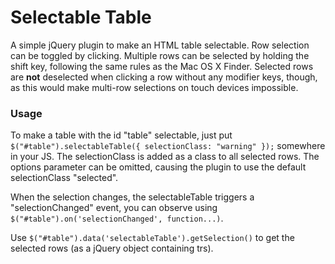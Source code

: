 Selectable Table
======================

A simple jQuery plugin to make an HTML table selectable. Row selection can be toggled by clicking. Multiple rows can be selected by holding the shift key, following the same rules as the Mac OS X Finder. Selected rows are **not** deselected when clicking a row without any modifier keys, though, as this would make multi-row selections on touch devices impossible.

### Usage

To make a table with the id "table" selectable, just put `$("#table").selectableTable({ selectionClass: "warning" });` somewhere in your JS. The selectionClass is added as a class to all selected rows. The options parameter can be omitted, causing the plugin to use the default selectionClass "selected". 

When the selection changes, the selectableTable triggers a "selectionChanged" event, you can observe using `$("#table").on('selectionChanged', function...)`.

Use `$("#table").data('selectableTable').getSelection()` to get the selected rows (as a jQuery object containing trs).